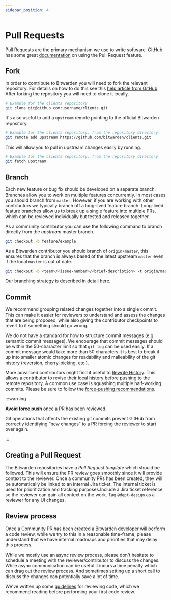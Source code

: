 ```yaml
---
sidebar_position: 4
---
```


# Pull Requests

Pull Requests are the primary mechanism we use to write software. GitHub has some great
[documentation](https://docs.github.com/en/pull-requests/collaborating-with-pull-requests/proposing-changes-to-your-work-with-pull-requests/about-pull-requests)
on using the Pull Request feature.

<community>

## Fork

In order to contribute to Bitwarden you will need to fork the relevant repository. For details on
how to do this see this
[help article from GitHub](https://docs.github.com/en/get-started/quickstart/fork-a-repo). After
forking the repository you will need to clone it locally.

```bash
# Example for the clients repository
git clone git@github.com:username/clients.git
```

It's also useful to add a `upstream` remote pointing to the official Bitwarden repository.

```bash
# Example for the clients repository, from the repository directory
git remote add upstream https://github.com/bitwarden/clients.git
```

This will allow you to pull in upstream changes easily by running.

```bash
# Example for the clients repository, from the repository directory
git fetch upstream
```

</community>

## Branch

Each new feature or bug fix should be developed on a separate branch. Branches allow you to work on
multiple features concurrently. In most cases you should branch from `master`. However, if you are
working with other contributors we typically branch off a long-lived feature branch. Long-lived
feature branches allow us to break up a single feature into multiple PRs, which can be reviewed
individually but tested and released together.

<community>

As a community contributor you can use the following command to branch directly from the _upstream_
master branch.

```bash
git checkout -b feature/example
```

</community>

<bitwarden>

As a Bitwarden contributor you should branch of `origin/master`, this ensures that the branch is
always based of the latest upstream `master` even if the local `master` is out of date.

```bash
git checkout -b <team>/<issue-number>/<brief-description> -t origin/master
```

Our branching strategy is described in detail [here](branching.md).

</bitwarden>

## Commit

We recommend grouping related changes together into a single commit. This can make it easier for
reviewers to understand and assess the changes that are being proposed, while also giving the
contributor checkpoints to revert to if something should go wrong.

We do not have a standard for how to structure commit messages (e.g. semantic commit messages). We
encourage that commit messages should be within the 50-character limit so that `git log` can be used
easily. If a commit message would take more than 50 characters it is best to break it up into
smaller atomic changes for readability and malleability of the git history (reversion,
cherry-picking, etc.).

More advanced contributors might find it useful to
[Rewrite History](https://git-scm.com/book/en/v2/Git-Tools-Rewriting-History). This allows a
contributor to revise their local history before pushing to the remote repository. A common use case
is squashing multiple half-working commits. Please be sure to follow the
[force-pushing recommendations](#force-pushing).

:::warning

**Avoid force push** once a PR has been reviewed.

Git operations that affects the existing git commits prevent GitHub from correctly identifying “new
changes” to a PR forcing the reviewer to start over again.

:::

## Creating a Pull Request

The Bitwarden repositories have a _Pull Request template_ which should be followed. This will ensure
the PR review goes smoothly since it will provide context to the reviewer. <community> Once a
community PRs has been created, they will be automatically be linked to an internal Jira ticket. The
internal ticket is used for prioritization and tracking purposes.</community><bitwarden>Include a
Jira ticket reference so the reviewer can gain all context on the work.</bitwarden> Tag
`@dept-design` as a reviewer for any UI changes.

## Review process

<community>

Once a Community PR has been created a Bitwarden developer will perform a code review, while we try
to this in a reasonable time-frame, please understand that we have internal roadmaps and priorities
that may delay this process.

</community>

<bitwarden>

While we mostly use an async review process, please don't hesitate to schedule a meeting with the
reviewer/contributor to discuss the changes. While async communication can be useful it incurs a
time penalty which can drag out the review process. And sometimes setting up a short call to discuss
the changes can potentially save a lot of time.

</bitwarden>

We've written up some [guidelines](./code-review.md) for reviewing code, which we recommend reading
before performing your first code review.
